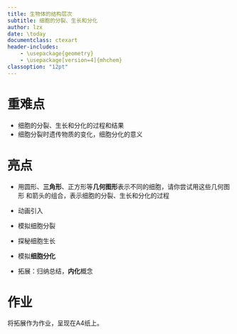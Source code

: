 ```yaml
---
title: 生物体的结构层次
subtitle: 细胞的分裂、生长和分化
author: lzx
date: \today
documentclass: ctexart
header-includes:
    - \usepackage{geometry}
    - \usepackage[version=4]{mhchem}
classoption: "12pt"
---
```


# 重难点
- 细胞的分裂、生长和分化的过程和结果
- 细胞分裂时遗传物质的变化，细胞分化的意义

# 亮点
- 用圆形、**三角形**、正方形等**几何图形**表示不同的细胞，请你尝试用这些几何图形
和箭头的组合，表示细胞的分裂、生长和分化的过程


- 动画引入
- 模拟细胞分裂
- 探秘细胞生长
- 模拟**细胞分化**
- 拓展：归纳总结，**内化**概念



# 作业

将拓展作为作业，呈现在A4纸上。





















